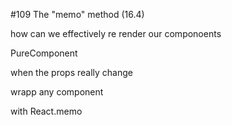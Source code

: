 #109 The "memo" method (16.4)

how can we effectively re render our componoents

PureComponent

when the props really change

wrapp any component

with React.memo



